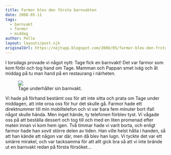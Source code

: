 ```yaml
---
title: Farmor blev den första barnvakten
date: 2008-05-11
tags: 
  - barnvakt
  - farmor
  - middag	
author: Pelle
layout: layouts/post.njk
originalUrl: https://nejtupp.blogspot.com/2008/05/farmor-blev-den-frsta-barnvakten.html
---
```


I torsdags provade vi något nytt: Tage fick en barnvakt! Det var farmor som kom förbi och tog hand om Tage. Mamman och Pappan smet iväg och åt middag på tu man hand på en restaurang i närheten.

<figure>
	<img src="../../../img/2008/05/_MG_1277_1024pix.jpg">
	<figcaption>Tage underhåller sin barnvakt.</figcaption>
</figure>

Vi hade på förhand bestämt oss för att inte sitta och prata om Tage under middagen, att inte oroa oss för hur det skulle gå. Farmor hade ett direktnummer till min mobiltelefon och vi var bara fem minuter bort ifall något skulle hända. Men inget hände, ty telefonen förblev tyst. Vi vågade oss på att beställa dessert och tog till och med en liten promenad efter maten innan vi kom hem igen. Två timmar hade vi varit borta, och enligt farmor hade han sovit större delen av tiden. Han ville helst hålla i handen, så att han kände att någon var där, men då blev han lugn. Vi tyckte det var ett smärre mirakel, och var tacksamma för att allt gick bra så att vi inte brände ut en barnvakt redan på första försöket...
